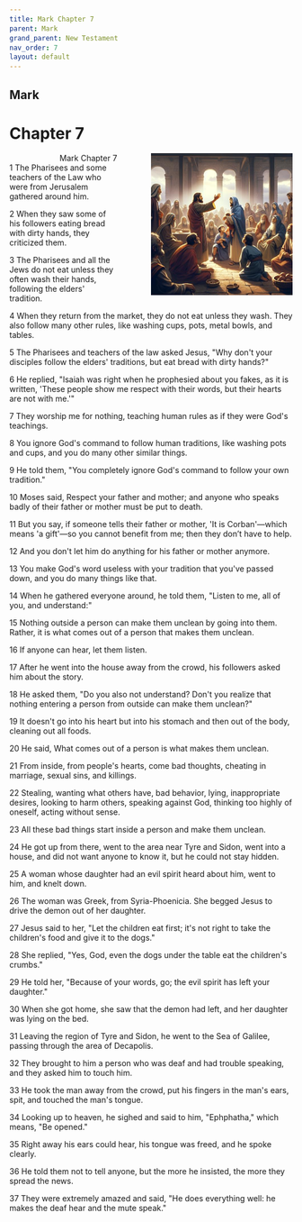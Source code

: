 ```yaml
---
title: Mark Chapter 7
parent: Mark
grand_parent: New Testament
nav_order: 7
layout: default
---
```


## Mark

# Chapter 7

<div style="clear: both; text-align: right;">
    <img src="/assets/Image/Mark/500/7.jpg" alt="Mark Chapter 7" class="chapter-image" style="max-width: 50%; height: auto; float: right; margin: 0 0 10px 10px; padding-left: 10%;">
    <figcaption style="font-size: 14px;">Mark Chapter 7</figcaption>
</div>
1 The Pharisees and some teachers of the Law who were from Jerusalem gathered around him.

2 When they saw some of his followers eating bread with dirty hands, they criticized them.

3 The Pharisees and all the Jews do not eat unless they often wash their hands, following the elders' tradition.

4 When they return from the market, they do not eat unless they wash. They also follow many other rules, like washing cups, pots, metal bowls, and tables.

5 The Pharisees and teachers of the law asked Jesus, "Why don't your disciples follow the elders' traditions, but eat bread with dirty hands?"

6 He replied, "Isaiah was right when he prophesied about you fakes, as it is written, 'These people show me respect with their words, but their hearts are not with me.'"

7 They worship me for nothing, teaching human rules as if they were God's teachings.

8 You ignore God's command to follow human traditions, like washing pots and cups, and you do many other similar things.

9 He told them, "You completely ignore God's command to follow your own tradition."

10 Moses said, Respect your father and mother; and anyone who speaks badly of their father or mother must be put to death.

11 But you say, if someone tells their father or mother, 'It is Corban'—which means 'a gift'—so you cannot benefit from me; then they don’t have to help.

12 And you don't let him do anything for his father or mother anymore.

13 You make God's word useless with your tradition that you've passed down, and you do many things like that.

14 When he gathered everyone around, he told them, "Listen to me, all of you, and understand:"

15 Nothing outside a person can make them unclean by going into them. Rather, it is what comes out of a person that makes them unclean.

16 If anyone can hear, let them listen.

17 After he went into the house away from the crowd, his followers asked him about the story.

18 He asked them, "Do you also not understand? Don't you realize that nothing entering a person from outside can make them unclean?"

19 It doesn't go into his heart but into his stomach and then out of the body, cleaning out all foods.

20 He said, What comes out of a person is what makes them unclean.

21 From inside, from people's hearts, come bad thoughts, cheating in marriage, sexual sins, and killings.

22 Stealing, wanting what others have, bad behavior, lying, inappropriate desires, looking to harm others, speaking against God, thinking too highly of oneself, acting without sense.

23 All these bad things start inside a person and make them unclean.

24 He got up from there, went to the area near Tyre and Sidon, went into a house, and did not want anyone to know it, but he could not stay hidden.

25 A woman whose daughter had an evil spirit heard about him, went to him, and knelt down.

26 The woman was Greek, from Syria-Phoenicia. She begged Jesus to drive the demon out of her daughter.

27 Jesus said to her, "Let the children eat first; it's not right to take the children's food and give it to the dogs."

28 She replied, "Yes, God, even the dogs under the table eat the children's crumbs."

29 He told her, "Because of your words, go; the evil spirit has left your daughter."

30 When she got home, she saw that the demon had left, and her daughter was lying on the bed.

31 Leaving the region of Tyre and Sidon, he went to the Sea of Galilee, passing through the area of Decapolis.

32 They brought to him a person who was deaf and had trouble speaking, and they asked him to touch him.

33 He took the man away from the crowd, put his fingers in the man's ears, spit, and touched the man's tongue.

34 Looking up to heaven, he sighed and said to him, "Ephphatha," which means, "Be opened."

35 Right away his ears could hear, his tongue was freed, and he spoke clearly.

36 He told them not to tell anyone, but the more he insisted, the more they spread the news.

37 They were extremely amazed and said, "He does everything well: he makes the deaf hear and the mute speak."


